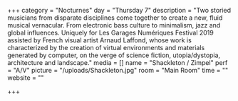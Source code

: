 +++
category = "Nocturnes"
day = "Thursday 7"
description = "Two storied musicians from disparate disciplines come together to create a new, fluid musical vernacular. From electronic bass culture to minimalism, jazz and global influences. Uniquely for Les Garages Numériques Festival 2019 assisted by French visual artist Arnaud Laffond, whose work is characterized by the creation of virtual environments and materials generated by computer, on the verge of science fiction, utopia/dystopia, architecture and landscape."
media = []
name = "Shackleton / Zimpel"
perf = "A/V"
picture = "/uploads/Shackleton.jpg"
room = "Main Room"
time = ""
website = ""

+++
